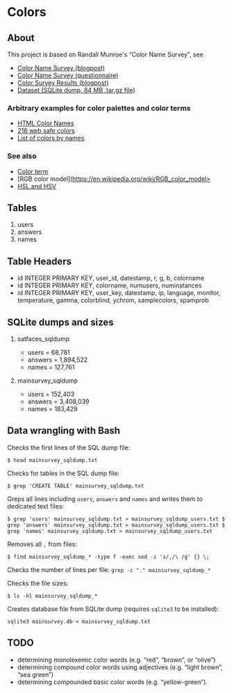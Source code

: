 # Colors 

## About 

This project is based on Randall Munroe's “Color Name Survey”, see 
- [Color Name Survey (blogpost)](https://blog.xkcd.com/2010/03/01/color-name-survey/) 
- [Color Name Survey (questionnaire)](https://web.archive.org/web/20100303073002/http://aram.xkcd.com/color/)
- [Color Survey Results (blogpost)](https://blog.xkcd.com/2010/05/03/color-survey-results/) 
- [Dataset (SQLite dump, 84 MB .tar.gz file)](http://xkcd.com/color/colorsurvey.tar.gz)

### Arbitrary examples for color palettes and color terms 
- [HTML Color Names](https://www.w3schools.com/colors/colors_names.asp)
- [216 web safe colors](https://www.colorhexa.com/web-safe-colors)
- [List of colors by names](https://www.colorhexa.com/color-names)

### See also 
- [Color term](https://en.wikipedia.org/wiki/Color_term)
- [RGB color model](https://en.wikipedia.org/wiki/RGB_color_model>
- [HSL and HSV](https://en.wikipedia.org/wiki/HSL_and_HSV)


## Tables 

1. users 
2. answers 
3. names 


## Table Headers 

- id INTEGER PRIMARY KEY, user_id, datestamp, r, g, b, colorname 
- id INTEGER PRIMARY KEY, colorname, numusers, numinstances 
- id INTEGER PRIMARY KEY, user_key, datestamp, ip, language, monitor, temperature, gamma, colorblind, ychrom, samplecolors, spamprob 


## SQLite dumps and sizes 

1. satfaces_sqldump
	- users = 68,781
	- answers = 1,894,522
	- names = 127,761

2. mainsurvey_sqldump
	- users = 152,403
	- answers = 3,408,039
	- names = 183,429


## Data wrangling with Bash 

Checks the first lines of the SQL dump file: 

`
$ head mainsurvey_sqldump.txt
`

Checks for tables in the SQL dump file: 

`
$ grep 'CREATE TABLE' mainsurvey_sqldump.txt
`

Greps all lines including `users`, `answers` and `names` and writes them to dedicated text files: 

`
$ grep 'users' mainsurvey_sqldump.txt > mainsurvey_sqldump_users.txt
$ grep 'answers' mainsurvey_sqldump.txt > mainsurvey_sqldump_users.txt
$ grep 'names' mainsurvey_sqldump.txt > mainsurvey_sqldump_users.txt
`

Removes all `,` from files: 

`
$ find mainsurvey_sqldump_* -type f -exec sed -i 's/,/\ /g' {} \;
`

Checks the number of lines per file: 
`
grep -c "." mainsurvey_sqldump_*
`

Checks the file sizes: 

`
$ ls -hl mainsurvey_sqldump_*
`

Creates database file from SQLite dump (requires `sqlite3` to be installed): 

`
sqlite3 mainsurvey.db < mainsurvey_sqldump.txt
`

## TODO 

- determining monolexemic color words (e.g. “red”, “brown”, or “olive”) 
- determining compound color words using adjectives (e.g. “light brown”, “sea green”)
- determining compounded basic color words (e.g. “yellow-green”). 


